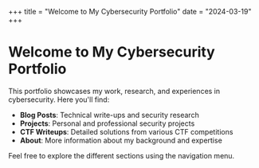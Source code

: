 +++
title = "Welcome to My Cybersecurity Portfolio"
date = "2024-03-19"
+++

# Welcome to My Cybersecurity Portfolio

This portfolio showcases my work, research, and experiences in cybersecurity. Here you'll find:

- **Blog Posts**: Technical write-ups and security research
- **Projects**: Personal and professional security projects
- **CTF Writeups**: Detailed solutions from various CTF competitions
- **About**: More information about my background and expertise

Feel free to explore the different sections using the navigation menu. 